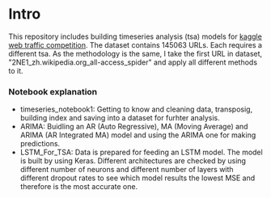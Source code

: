 # Intro

This repository includes building timeseries analysis (tsa) models for [kaggle web traffic competition](https://www.kaggle.com/c/web-traffic-time-series-forecasting).
The dataset contains 145063 URLs. Each requires a different tsa. As the methodology is the same, I take the first URL in dataset, "2NE1_zh.wikipedia.org_all-access_spider" and apply all different methods to it.


### Notebook explanation
+ timeseries_notebook1: Getting to know and cleaning data, transposig, building index and saving into a dataset for furhter analysis.
+ ARIMA: Buidling an AR (Auto Regressive), MA (Moving Average) and ARIMA (AR Integrated MA) model and using the ARIMA one for making predictions.
+ LSTM_For_TSA: Data is prepared for feeding an LSTM model. The model is built by using Keras. Different architectures are checked by using different number of neurons and different number of layers with different dropout rates to see which model results the lowest MSE and therefore is the most accurate one.


